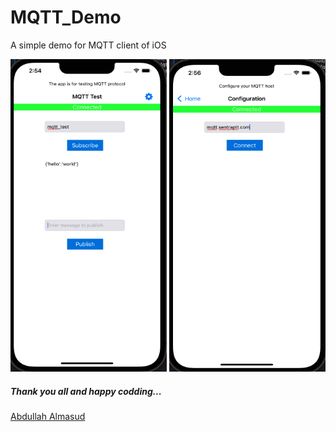 # MQTT_Demo
A simple demo for MQTT client of iOS

<p align="center">
  <img width="250" height="500" src="Screenshot_01.png" alt="Home Screen"/>
  <img width="250" height="500" src="Screenshot_02.png" alt="Configure Screen"/>
</p>

##### Thank you all and happy codding... 
[Abdullah Almasud](https://almasud.github.io)
